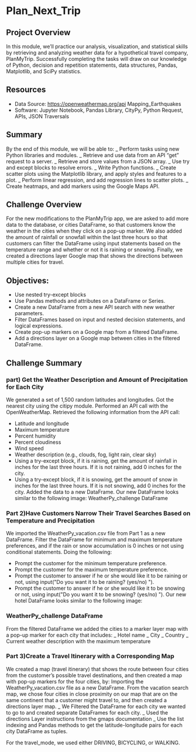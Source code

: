 # Plan_Next_Trip

## Project Overview
In this module, we’ll practice our analysis, visualization, and statistical skills by retrieving and analyzing weather data for a hypothetical travel company, PlanMyTrip. Successfully completing the tasks will draw on our knowledge of Python, decision and repetition statements, data structures, Pandas, Matplotlib, and SciPy statistics.
## Resources
-	Data Source: https://openweathermap.org/api
Mapping_Earthquakes
-	Software: Jupyter Notebook, Pandas Library, CityPy, Python Request, APIs, JSON Traversals
## Summary
By the end of this module, we will be able to:
_ Perform tasks using new Python libraries and modules.
_  Retrieve and use data from an API “get” request to a server.
_  Retrieve and store values from a JSON array.
_ Use try and except blocks to resolve errors.
_ Write Python functions.
_ Create scatter plots using the Matplotlib library, and apply styles and features to a plot.
_ Perform linear regression, and add regression lines to scatter plots.
_ Create heatmaps, and add markers using the Google Maps API.
## Challenge Overview
For the new modifications to the PlanMyTrip app, we are asked to add more data to the database, or cities DataFrame, so that customers know the weather in the cities when they click on a pop-up marker. We also added the amount of rainfall or snowfall within the last three hours so that customers can filter the DataFrame using input statements based on the temperature range and whether or not it is raining or snowing. Finally, we created a directions layer Google map that shows the directions between multiple cities for travel.
## Objectives:
-	Use nested try-except blocks
-	Use Pandas methods and attributes on a DataFrame or Series.
-	Create a new DataFrame from a new API search with new weather parameters.
-	Filter DataFrames based on input and nested decision statements, and logical expressions.
-	Create pop-up markers on a Google map from a filtered DataFrame.
-	Add a directions layer on a Google map between cities in the filtered DataFrame.
## Challenge Summary
### part) Get the Weather Description and Amount of Precipitation for Each City
We generated a set of 1,500 random latitudes and longitudes.
Got the nearest city using the citipy module.
Performed an API call with the OpenWeatherMap.
Retrieved the following information from the API call:
-	Latitude and longitude
-	Maximum temperature
-	Percent humidity
-	Percent cloudiness
-	Wind speed
-	Weather description (e.g., clouds, fog, light rain, clear sky)
-	Using a try-except block, if it is raining, get the amount of rainfall in inches for the last three hours. If it is not raining, add 0 inches for the city.
-	Using a try-except block, if it is snowing, get the amount of snow in inches for the last three hours. If it is not snowing, add 0 inches for the city. Added the data to a new DataFrame.
Our new DataFrame looks similar to the following image:
WeatherPy_challenge DataFrame
### Part 2)Have Customers Narrow Their Travel Searches Based on Temperature and Precipitation
We imported the WeatherPy_vacation.csv file from Part 1 as a new DataFrame. Filter the DataFrame for minimum and maximum temperature preferences, and if the rain or snow accumulation is 0 inches or not using conditional statements. Doing the following:
-	Prompt the customer for the minimum temperature preference.
-	Prompt the customer for the maximum temperature preference.
-	Prompt the customer to answer if he or she would like it to be raining or not, using input("Do you want it to be raining? (yes/no) ").
-	Prompt the customer to answer if he or she would like it to be snowing or not, using input("Do you want it to be snowing? (yes/no) ").
Our new hotel DataFrame looks similar to the following image:
### WeatherPy_challenge DataFrame

From the filtered DataFrame we added the cities to a marker layer map with a pop-up marker for each city that includes:
_ Hotel name
_ City
_ Country
_ Current weather description with the maximum temperature

### Part 3)Create a Travel Itinerary with a Corresponding Map
We created a map (travel itinerary) that shows the route between four cities from the customer’s possible travel destinations, and then created a map with pop-up markers for the four cities, by:
Importing the WeatherPy_vacation.csv file as a new DataFrame. From the vacation search map, we chose four cities in close proximity on our map that are on the same continent that a customer might travel to, and then created a directions layer map.
_ We Filtered the DataFrame for each city we wanted to go to and created separate DataFrames for each city.
_ Used the directions Layer instructions from the gmaps documentation
_ Use the list indexing and Pandas methods to get the latitude-longitude pairs for each city DataFrame as tuples.

For the travel_mode, we used either DRIVING, BICYCLING, or WALKING.
